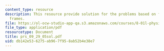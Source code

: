 ```yaml
---
content_type: resource
description: This resource provide solution for the problems based on forces and reference
  frames.
file: https://ol-ocw-studio-app-qa.s3.amazonaws.com/courses/8-01l-physics-i-classical-mechanics-fall-2005/db142e536275ab967f958ab52b4e38e7_prs_09_29_05sol.pdf
file_type: application/pdf
resourcetype: Document
title: prs_09_29_05sol.pdf
uid: db142e53-6275-ab96-7f95-8ab52b4e38e7
---
```

